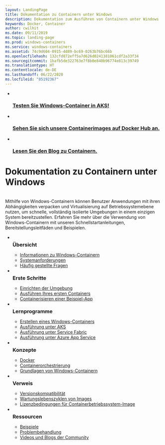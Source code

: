 ```yaml
---
layout: LandingPage
title: Dokumentation zu Containern unter Windows
description: Dokumentation zum Ausführen von Containern unter Windows
keywords: Docker, Container
author: cwilhit
ms.date: 09/11/2019
ms.topic: landing-page
ms.prod: windows-containers
ms.service: windows-containers
ms.assetid: 74c9d604-0915-4d89-bc69-0263b76bc66b
ms.openlocfilehash: 132cfd872eff5a7d626d0241381061cdf2a33f34
ms.sourcegitcommit: 1bafb5de322763e7f8b0e840b96774e813c39749
ms.translationtype: HT
ms.contentlocale: de-DE
ms.lasthandoff: 06/22/2020
ms.locfileid: "85192367"
---
```

<div id="main" class="v2">
    <ul class="cardsY panelContent featuredContent">
        <li>
            <a href="https://docs.microsoft.com/azure/aks/windows-container-cli" data-linktype="external">
                <div class="cardSize">
                    <div class="cardPadding">
                        <div class="card">
                            <div class="cardImageOuter">
                                <div class="cardImage">
                                    <img src="media/logo_kubernetes.svg" alt="" data-linktype="relative-path">
                                </div>
                            </div>
                            <div class="cardText">
                                <h3>Testen Sie Windows-Container in AKS!</h3>
                            </div>
                        </div>
                    </div>
                </div>
            </a>
        </li>
        <li>
            <a href="https://hub.docker.com/_/microsoft-windows-base-os-images" data-linktype="external">
                <div class="cardSize">
                    <div class="cardPadding">
                        <div class="card">
                            <div class="cardImageOuter">
                                <div class="cardImage">
                                    <img src="media/logo_docker.svg" alt="" data-linktype="relative-path">
                                </div>
                            </div>
                            <div class="cardText">
                                <h3>Sehen Sie sich unsere Containerimages auf Docker Hub an.</h3>
                            </div>
                        </div>
                    </div>
                </div>
            </a>
        </li>
        <li>
            <a href="https://techcommunity.microsoft.com/t5/Containers/bg-p/Containers" data-linktype="external">
                <div class="cardSize">
                    <div class="cardPadding">
                        <div class="card">
                            <div class="cardImageOuter">
                                <div class="cardImage">
                                    <img src="media/i_blog.svg" alt="" data-linktype="relative-path">
                                </div>
                            </div>
                            <div class="cardText">
                                <h3>Lesen Sie den Blog zu Containern.</h3>
                            </div>
                        </div>
                    </div>
                </div>
            </a>
        </li>
    </ul>
    <h1>Dokumentation zu Containern unter Windows</h1>
    <br/>
    <div class="abstract">Mithilfe von Windows-Containern können Benutzer Anwendungen mit ihren Abhängigkeiten verpacken und Virtualisierung auf Betriebssystemebene nutzen, um schnelle, vollständig isolierte Umgebungen in einem einzigen System bereitzustellen. Erfahren Sie mehr über die Verwendung von Windows-Containern mit unseren Schnellstartanleitungen, Bereitstellungsleitfäden und Beispielen.</div>
    <ul class="cardsW panelContent featuredContent">
        <li>
            <div class="cardSize">
                <div class="cardPadding">
                    <div class="card">
                        <div class="cardImageOuter">
                            <div class="cardImage bgdAccent1">
                                <img src="media/virtualization-containers-about.svg" alt="" data-linktype="relative-path">
                            </div>
                        </div>
                        <div class="cardText">
                            <h3 style="margin: 8px 0 2px 0;">Übersicht</h3>
                            <ul>
                                <li><a href="/virtualization/windowscontainers/about/index" data-linktype="absolute-path">Informationen zu Windows-Containern</a></li>
                                <li><a href="/virtualization/windowscontainers/deploy-containers/system-requirements" data-linktype="absolute-path">Systemanforderungen</a></li>
                                <li><a href="/virtualization/windowscontainers/about/faq" data-linktype="absolute-path">Häufig gestellte Fragen</a></li>
                            </ul>
                        </div>
                    </div>
                </div>
            </div>
        </li>
        <li>
            <div class="cardSize">
                <div class="cardPadding">
                    <div class="card">
                        <div class="cardImageOuter">
                            <div class="cardImage bgdAccent1">
                                <img src="media/virtualization-containers-quick-start.svg" alt="" data-linktype="relative-path">
                            </div>
                        </div>
                        <div class="cardText">
                            <h3 style="margin: 8px 0 2px 0;">Erste Schritte</h3>
                            <ul>
                                <li><a href="/virtualization/windowscontainers/quick-start/set-up-environment" data-linktype="external">Einrichten der Umgebung</a></li>
                                <li><a href="/virtualization/windowscontainers/quick-start/run-your-first-container" data-linktype="external">Ausführen Ihres ersten Containers</a></li>
                                <li><a href="/virtualization/windowscontainers/quick-start/building-sample-app" data-linktype="external">Containerisieren einer Beispiel-App</a></li>
                            </ul>
                        </div>
                    </div>
                </div>
            </div>
        </li>
        <li>
            <div class="cardSize">
                <div class="cardPadding">
                    <div class="card">
                        <div class="cardImageOuter">
                            <div class="cardImage bgdAccent1">
                                <img src="media/container-tutorials.svg" alt="" data-linktype="relative-path">
                            </div>
                        </div>
                        <div class="cardText">
                            <h3 style="margin: 8px 0 2px 0;">Lernprogramme</h3>
                            <ul>
                                <li><a href="/virtualization/windowscontainers/manage-docker/manage-windows-dockerfile" data-linktype="external">Erstellen eines Windows-Containers</a></li>
                                <li><a href="/azure/aks/windows-container-cli" data-linktype="external">Ausführung unter AKS</a></li>
                                <li><a href="/azure/service-fabric/service-fabric-quickstart-containers" data-linktype="external">Ausführung unter Service Fabric</a></li>
                                <li><a href="/azure/app-service/app-service-web-get-started-windows-container" data-linktype="external">Ausführung unter Azure App Service</a></li>
                            </ul>
                        </div>
                    </div>
                </div>
            </div>
        </li>
        <li>
            <div class="cardSize">
                <div class="cardPadding">
                    <div class="card">
                        <div class="cardImageOuter">
                            <div class="cardImage bgdAccent1">
                                <img src="media/virtualization-containers-management-tools.svg" alt="" data-linktype="relative-path">
                            </div>
                        </div>
                        <div class="cardText">
                            <h3 style="margin: 8px 0 2px 0;">Konzepte</h3>
                            <ul>
                                <li><a href="/virtualization/windowscontainers/manage-docker/configure-docker-daemon" data-linktype="external">Docker</a></li>
                                <li><a href="/virtualization/windowscontainers/about/overview-container-orchestrators" data-linktype="external">Containerorchestrierung</a></li>
                                <li><a href="/virtualization/windowscontainers/manage-containers/container-base-images" data-linktype="external">Grundlagen von Windows-Containern</a></li>
                            </ul>
                        </div>
                    </div>
                </div>
            </div>
        </li>
        <li>
            <div class="cardSize">
                <div class="cardPadding">
                    <div class="card">
                        <div class="cardImageOuter">
                            <div class="cardImage bgdAccent1">
                                <img src="media/container-reference.svg" alt="" data-linktype="relative-path">
                            </div>
                        </div>
                        <div class="cardText">
                            <h3 style="margin: 8px 0 2px 0;">Verweis</h3>
                            <ul>
                                <li><a href="/virtualization/windowscontainers/deploy-containers/version-compatibility" data-linktype="external">Versionskompatibilität</a></li>
                                <li><a href="/virtualization/windowscontainers/deploy-containers/base-image-lifecycle" data-linktype="external">Wartungslebenszyklen von Images</a></li>
                                <li><a href="/virtualization/windowscontainers/images-eula" data-linktype="external">Lizenzbedingungen für Containerbetriebssystem-Image</a></li>
                            </ul>
                        </div>
                    </div>
                </div>
            </div>
        </li>
        <li>
            <div class="cardSize">
                <div class="cardPadding">
                    <div class="card">
                        <div class="cardImageOuter">
                            <div class="cardImage bgdAccent1">
                                <img src="media/virtualization-containers-community.svg" alt="" data-linktype="relative-path">
                            </div>
                        </div>
                        <div class="cardText">
                            <h3 style="margin: 8px 0 2px 0;">Ressourcen</h3>
                            <ul>
                                <li><a href="/virtualization/windowscontainers/samples" data-linktype="external">Beispiele</a></li>
                                <li><a href="/virtualization/windowscontainers/troubleshooting" data-linktype="external">Problembehandlung</a></li>
                                <li><a href="/virtualization/windowscontainers/communitylinks" data-linktype="external">Videos und Blogs der Community</a></li>
                            </ul>
                        </div>
                    </div>
                </div>
            </div>
        </li>
    </ul>
</div>
